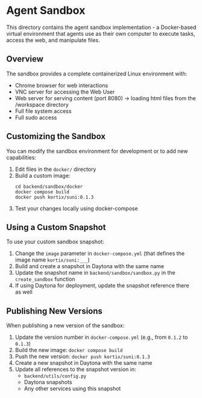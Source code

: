 # Agent Sandbox

This directory contains the agent sandbox implementation - a Docker-based virtual environment that agents use as their own computer to execute tasks, access the web, and manipulate files.

## Overview

The sandbox provides a complete containerized Linux environment with:
- Chrome browser for web interactions
- VNC server for accessing the Web User
- Web server for serving content (port 8080) -> loading html files from the /workspace directory
- Full file system access
- Full sudo access

## Customizing the Sandbox

You can modify the sandbox environment for development or to add new capabilities:

1. Edit files in the `docker/` directory
2. Build a custom image:
   ```
   cd backend/sandbox/docker
   docker compose build
   docker push kortix/suni:0.1.3
   ```
3. Test your changes locally using docker-compose

## Using a Custom Snapshot

To use your custom sandbox snapshot:

1. Change the `image` parameter in `docker-compose.yml` (that defines the image name `kortix/suni:___`)
2. Build and create a snapshot in Daytona with the same name
3. Update the snapshot name in `backend/sandbox/sandbox.py` in the `create_sandbox` function
4. If using Daytona for deployment, update the snapshot reference there as well

## Publishing New Versions

When publishing a new version of the sandbox:

1. Update the version number in `docker-compose.yml` (e.g., from `0.1.2` to `0.1.3`)
2. Build the new image: `docker compose build`
3. Push the new version: `docker push kortix/suni:0.1.3`
4. Create a new snapshot in Daytona with the same name
5. Update all references to the snapshot version in:
   - `backend/utils/config.py`
   - Daytona snapshots
   - Any other services using this snapshot